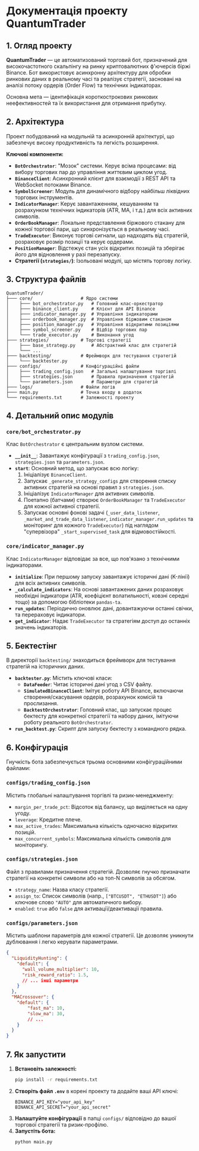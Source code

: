 # Документація проекту QuantumTrader

## 1. Огляд проекту

**QuantumTrader** — це автоматизований торговий бот, призначений для високочастотного скальпінгу на ринку криптовалютних ф'ючерсів біржі Binance. Бот використовує асинхронну архітектуру для обробки ринкових даних в реальному часі та реалізує стратегії, засновані на аналізі потоку ордерів (Order Flow) та технічних індикаторах.

Основна мета — ідентифікація короткострокових ринкових неефективностей та їх використання для отримання прибутку.

## 2. Архітектура

Проект побудований на модульній та асинхронній архітектурі, що забезпечує високу продуктивність та легкість розширення.

**Ключові компоненти:**

- **`BotOrchestrator`**: "Мозок" системи. Керує всіма процесами: від вибору торгових пар до управління життєвим циклом угод.
- **`BinanceClient`**: Асинхронний клієнт для взаємодії з REST API та WebSocket потоками Binance.
- **`SymbolScreener`**: Модуль для динамічного відбору найбільш ліквідних торгових інструментів.
- **`IndicatorManager`**: Керує завантаженням, кешуванням та розрахунком технічних індикаторів (ATR, MA, і т.д.) для всіх активних символів.
- **`OrderBookManager`**: Локальне представлення біржового стакану для кожної торгової пари, що синхронізується в реальному часі.
- **`TradeExecutor`**: Виконує торгові сигнали, що надходять від стратегій, розраховує розмір позиції та керує ордерами.
- **`PositionManager`**: Відстежує стан усіх відкритих позицій та зберігає його для відновлення у разі перезапуску.
- **Стратегії (`strategies/`)**: Ізольовані модулі, що містять торгову логіку.

## 3. Структура файлів

```
QuantumTrader/
├─── core/                  # Ядро системи
│    ├─── bot_orchestrator.py   # Головний клас-оркестратор
│    ├─── binance_client.py     # Клієнт для API Binance
│    ├─── indicator_manager.py  # Управління індикаторами
│    ├─── orderbook_manager.py  # Управління біржовим стаканом
│    ├─── position_manager.py   # Управління відкритими позиціями
│    ├─── symbol_screener.py    # Відбір торгових пар
│    └─── trade_executor.py     # Виконання угод
├─── strategies/            # Торгові стратегії
│    ├─── base_strategy.py      # Абстрактний клас для стратегій
│    └─── ...
├─── backtesting/           # Фреймворк для тестування стратегій
│    └─── backtester.py
├─── configs/               # Конфігураційні файли
│    ├─── trading_config.json   # Загальні налаштування торгівлі
│    ├─── strategies.json       # Правила призначення стратегій
│    └─── parameters.json       # Параметри для стратегій
├─── logs/                  # Файли логів
├─── main.py                # Точка входу в додаток
└─── requirements.txt       # Залежності проекту
```

## 4. Детальний опис модулів

### `core/bot_orchestrator.py`

Клас `BotOrchestrator` є центральним вузлом системи.

- **`__init__`**: Завантажує конфігурації з `trading_config.json`, `strategies.json` та `parameters.json`.
- **`start`**: Основний метод, що запускає всю логіку:
    1.  Ініціалізує `BinanceClient`.
    2.  Запускає `_generate_strategy_configs` для створення списку активних стратегій на основі правил з `strategies.json`.
    3.  Ініціалізує `IndicatorManager` для активних символів.
    4.  Поетапно (батчами) створює `OrderBookManager` та `TradeExecutor` для кожної активної стратегії.
    5.  Запускає основні фонові задачі (`_user_data_listener`, `_market_and_trade_data_listener`, `indicator_manager.run_updates` та моніторинг для кожного `TradeExecutor`) під наглядом "супервізора" `_start_supervised_task` для відмовостійкості.

### `core/indicator_manager.py`

Клас `IndicatorManager` відповідає за все, що пов'язано з технічними індикаторами.

- **`initialize`**: При першому запуску завантажує історичні дані (K-лінії) для всіх активних символів.
- **`_calculate_indicators`**: На основі завантажених даних розраховує необхідні індикатори (ATR, коефіцієнт волатильності, ковзні середні тощо) за допомогою бібліотеки `pandas-ta`.
- **`run_updates`**: Періодично оновлює дані, довантажуючи останні свічки, та перераховує індикатори.
- **`get_indicator`**: Надає `TradeExecutor` та стратегіям доступ до останніх значень індикаторів.

## 5. Бектестінг

В директорії `backtesting/` знаходиться фреймворк для тестування стратегій на історичних даних.

- **`backtester.py`**: Містить ключові класи:
    - **`DataFeeder`**: Читає історичні дані угод з CSV файлу.
    - **`SimulatedBinanceClient`**: Імітує роботу API Binance, включаючи створення/скасування ордерів, розрахунок комісій та прослизання.
    - **`BacktestOrchestrator`**: Головний клас, що запускає процес бектесту для конкретної стратегії та набору даних, імітуючи роботу реального `BotOrchestrator`.
- **`run_backtest.py`**: Скрипт для запуску бектесту з командного рядка.

## 6. Конфігурація

Гнучкість бота забезпечується трьома основними конфігураційними файлами:

### `configs/trading_config.json`

Містить глобальні налаштування торгівлі та ризик-менеджменту:
- `margin_per_trade_pct`: Відсоток від балансу, що виділяється на одну угоду.
- `leverage`: Кредитне плече.
- `max_active_trades`: Максимальна кількість одночасно відкритих позицій.
- `max_concurrent_symbols`: Максимальна кількість символів для моніторингу.

### `configs/strategies.json`

Файл з правилами призначення стратегій. Дозволяє гнучко призначати стратегії на конкретні символи або на топ-N символів за обсягом.
- `strategy_name`: Назва класу стратегії.
- `assign_to`: Список символів (напр., `["BTCUSDT", "ETHUSDT"]`) або ключове слово `"AUTO"` для автоматичного вибору.
- `enabled`: `true` або `false` для активації/деактивації правила.

### `configs/parameters.json`

Містить шаблони параметрів для кожної стратегії. Це дозволяє уникнути дублювання і легко керувати параметрами.

```json
{
  "LiquidityHunting": {
    "default": {
      "wall_volume_multiplier": 10,
      "risk_reward_ratio": 1.5,
      // ... інші параметри
    }
  },
  "MACrossover": {
    "default": {
        "fast_ma": 10,
        "slow_ma": 30,
        // ...
    }
  }
}
```

## 7. Як запустити

1.  **Встановіть залежності:**
    ```bash
    pip install -r requirements.txt
    ```
2.  **Створіть файл `.env`** в корені проекту та додайте ваші API ключі:
    ```
    BINANCE_API_KEY="your_api_key"
    BINANCE_API_SECRET="your_api_secret"
    ```
3.  **Налаштуйте конфігурації** в папці `configs/` відповідно до вашої торгової стратегії та ризик-профілю.
4.  **Запустіть бота:**
    ```bash
    python main.py
    ```

